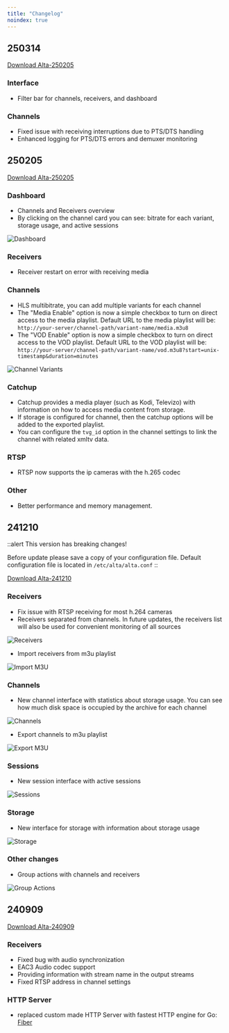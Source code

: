 ```yaml
---
title: "Changelog"
noindex: true
---
```


## 250314

[Download Alta-250205](https://cdn.cesbo.com/alta/builds/alta-250314)

### Interface

- Filter bar for channels, receivers, and dashboard

### Channels

- Fixed issue with receiving interruptions due to PTS/DTS handling
- Enhanced logging for PTS/DTS errors and demuxer monitoring

## 250205

[Download Alta-250205](https://cdn.cesbo.com/alta/builds/alta-250205)

### Dashboard

- Channels and Receivers overview
- By clicking on the channel card you can see: bitrate for each variant, storage usage, and active sessions

![Dashboard](https://cdn.cesbo.com/help/alta/admin-guide/changelog/250205_ui_dashboard.png)

### Receivers

- Receiver restart on error with receiving media

### Channels

- HLS multibitrate, you can add multiple variants for each channel
- The "Media Enable" option is now a simple checkbox to turn on direct access to the media playlist. Default URL to the media playlist will be: `http://your-server/channel-path/variant-name/media.m3u8`
- The "VOD Enable" option is now a simple checkbox to turn on direct access to the VOD playlist. Default URL to the VOD playlist will be: `http://your-server/channel-path/variant-name/vod.m3u8?start=unix-timestamp&duration=minutes`

![Channel Variants](https://cdn.cesbo.com/help/alta/admin-guide/changelog/250205_ui_variants.png)

### Catchup

- Catchup provides a media player (such as Kodi, Televizo) with information on how to access media content from storage.
- If storage is configured for channel, then the catchup options will be added to the exported playlist.
- You can configure the `tvg_id` option in the channel settings to link the channel with related xmltv data.

### RTSP

- RTSP now supports the ip cameras with the h.265 codec

### Other

- Better performance and memory management.

## 241210

::alert
This version has breaking changes!

Before update please save a copy of your configuration file.
Default configuration file is located in `/etc/alta/alta.conf`
::

[Download Alta-241210](https://cdn.cesbo.com/alta/builds/alta-241210)

### Receivers

- Fix issue with RTSP receiving for most h.264 cameras
- Receivers separated from channels. In future updates, the receivers list will also be used for convenient monitoring of all sources

![Receivers](https://cdn.cesbo.com/help/alta/admin-guide/changelog/ui_ott_receiverlist.png)

- Import receivers from m3u playlist

![Import M3U](https://cdn.cesbo.com/help/alta/admin-guide/changelog/ui_import_m3u.png)

### Channels

- New channel interface with statistics about storage usage. You can see how much disk space is occupied by the archive for each channel

![Channels](https://cesbo.b-cdn.net/help/alta/admin-guide/changelog/ui_ott_channellist.png)

- Export channels to m3u playlist

![Export M3U](https://cdn.cesbo.com/help/alta/admin-guide/changelog/ui_export_m3u.png)

### Sessions

- New session interface with active sessions

![Sessions](https://cdn.cesbo.com/help/alta/admin-guide/changelog/ui_ott_sessions.png)

### Storage

- New interface for storage with information about storage usage

![Storage](https://cdn.cesbo.com/help/alta/admin-guide/changelog/ui_ott_storagelist.png)

### Other changes

- Group actions with channels and receivers

![Group Actions](https://cdn.cesbo.com/help/alta/admin-guide/changelog/ui_group_action.png)

## 240909

[Download Alta-240909](https://cdn.cesbo.com/alta/builds/alta-240909)

### Receivers

- Fixed bug with audio synchronization
- EAC3 Audio codec support
- Providing information with stream name in the output streams
- Fixed RTSP address in channel settings

### HTTP Server

- replaced custom made HTTP Server with fastest HTTP engine for Go: [Fiber](https://gofiber.io/)
